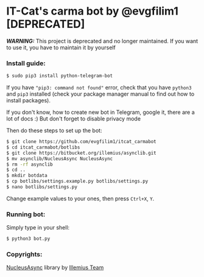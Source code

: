 # IT-Cat's carma bot by @evgfilim1 [DEPRECATED]

_**WARNING:**_ This project is deprecated and no longer maintained.
 If you want to use it, you have to maintain it by yourself

### Install guide:
```bash 
$ sudo pip3 install python-telegram-bot
```
If you have `"pip3: command not found"` error, check that you have `python3` and `pip3` 
installed (check your package manager manual to find out how to install packages).

If you don't know, how to create new bot in Telegram, google it, there are a lot of docs :)
But don't forget to disable privacy mode

Then do these steps to set up the bot:
```bash
$ git clone https://github.com/evgfilim1/itcat_carmabot
$ cd itcat_carmabot/botlibs
$ git clone https://bitbucket.org/illemius/asynclib.git
$ mv asynclib/NucleusAsync NucleusAsync
$ rm -rf asynclib
$ cd ..
$ mkdir botdata
$ cp botlibs/settings.example.py botlibs/settings.py
$ nano botlibs/settings.py
```
Change example values to your ones, then press `Ctrl+X`, `Y`.

### Running bot:

Simply type in your shell:
```bash 
$ python3 bot.py
```

### Copyrights:
[NucleusAsync](https://bitbucket.org/illemius/asynclib) library by [Illemius Team](https://bitbucket.org/illemius/)

